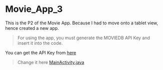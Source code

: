 # Movie_App_3

This is the P2 of the Movie App. Because I had to move onto a tablet view, hence created a new app.

> For using the app, you must generate the MOVIEDB API Key and insert it into the code.

You can get the API Key from [here](https://www.themoviedb.org/documentation/api)

>Change it here
[MainActivity.java](Movie_App_3/app/src/main/java/com/example/dishantkaushik/movieapp3/movies/APIKEY/apiKeyManager.java)
